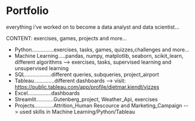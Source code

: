 # Portfolio
everything i've worked on to become a data analyst and data scientist...


CONTENT:  exercises, games, projects and more...

- Python...............exercises, tasks, games, quizzes,challenges and more...
- Machine Learning.....pandas, numpy, matplotlib, seaborn, scikit_learn, different algorithms
                       --> exercises, tasks, supervised learning and unsupervised learning
- SQL..................different queries, subqueries, project_airport
- Tableau..............different dashboards
                       --> visit: https://public.tableau.com/app/profile/dietmar.kiendl/vizzes
- Excel................dashboards
- Streamlit............Gutenberg_project, Weather_Api, exercises
- Projects.............Attrition_Human Rescource and Marketing_Campaign
                        --> used skills in Machine Learning/Python/Tableau
